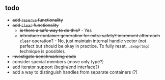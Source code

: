 ## todo

- ~~add `reserve` functionality~~
- ~~add `clear` functionality~~
  - ~~is there a safe way to do this?~~ - Yes
  - ~~introduce container generation for extra safety? increment after each `clear` operation?~~ - No, just maintain internal handle vector (not perfect but should be okay in practice. To fully reset, `.swap(tmp)` technique is possible).
- ~~investigate benchmarking code~~
- consider special members (move only type?)
- add iterator support (begin/end interface?)
- add a way to distinguish handles from separate containers (?)
